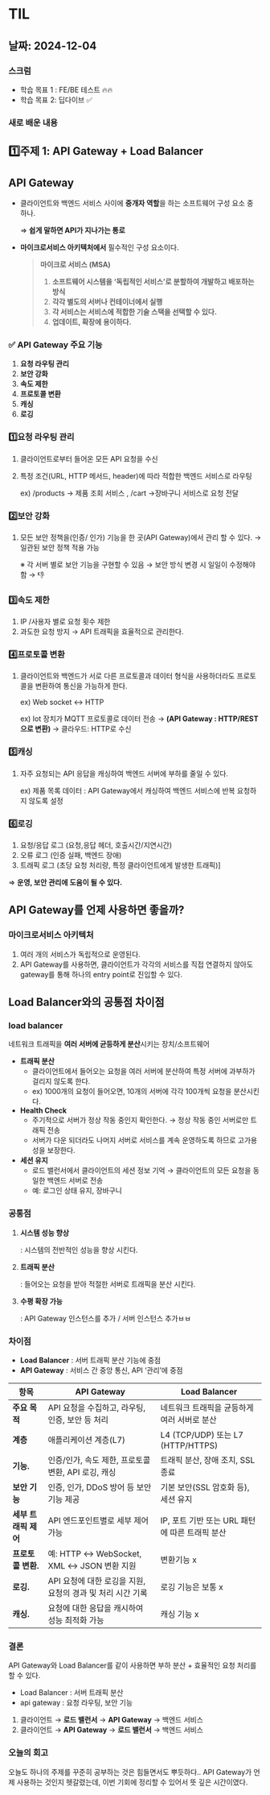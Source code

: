 # TIL

## 날짜: 2024-12-04

### 스크럼

- 학습 목표 1 : FE/BE 테스트 🔥🔥
- 학습 목표 2:  딥다이브 ✅

### 새로 배운 내용

## 1️⃣주제 1: API Gateway + Load Balancer

## API Gateway

- 클라이언트와 백엔드 서비스 사이에 **중개자 역할**을 하는 소프트웨어 구성 요소 중 하나.
    
    ⇒ **쉽게 말하면 API가 지나가는 통로**
    
- **마이크로서비스 아키텍처에서** 필수적인 구성 요소이다.
    
    >**마이크로 서비스 (MSA)**
    >
    >1. **소프트웨어 시스템을 ‘독립적인 서비스’로 분할하여 개발하고 배포하는 방식**
    >2. **각각 별도의 서버나 컨테이너에서 실행**
    >3.  **각 서비스는 서비스에 적합한 기술 스택을 선택할 수 있다.**
    >4. **업데이트, 확장에 용이하다.**
    

### ✅ API Gateway 주요 기능

1. **요청 라우팅 관리**
2. **보안 강화**
3. **속도 제한**
4. **프로토콜 변환**
5. **캐싱**
6. **로깅**

### 1️⃣요청 라우팅 관리

1. 클라이언트로부터 들어온 모든 API 요청을 수신
2. 특정 조건(URL, HTTP 메서드, header)에 따라 적합한 백엔드 서비스로 라우팅
    
    ex) /products → 제품 조회 서비스 , /cart →장바구니 서비스로 요청 전달
    

### 2️⃣보안 강화

1. 모든 보안 정책을(인증/ 인가) 기능을 한 곳(API Gateway)에서 관리 할 수 있다. → 일관된 보안 정책 적용 가능
    
    ※ 각 서버 별로 보안 기능을 구현할 수 있음 → 보안 방식 변경 시 일일이 수정해야함 → 👎
    

### 3️⃣속도 제한

1. IP /사용자 별로 요청 횟수 제한
2. 과도한 요청 방지 → API 트래픽을 효율적으로 관리한다. 

### 4️⃣프로토콜 변환

1. 클라이언트와 백엔드가 서로 다른 프로토콜과 데이터 형식을 사용하더라도 프로토콜을 변환하여 통신을 가능하게 한다.
    
    ex) Web socket ↔ HTTP
    
    ex) Iot 장치가 MQTT 프로토콜로 데이터 전송 → **(API Gateway : HTTP/REST으로 변환)** → 클라우드: HTTP로 수신
    

### 5️⃣캐싱

1. 자주 요청되는 API 응답을 캐싱하여 백엔드 서버에 부하를 줄일 수 있다.
    
    ex) 제품 목록  데이터 : API Gateway에서 캐싱하여 백엔드 서비스에 반복 요청하지 않도록 설정
    

### 6️⃣로깅

1. 요청/응답 로그 (요청,응답 헤더, 호출시간/지연시간)
2. 오류 로그 (인증 실패, 백엔드 장애)
3. 트래픽 로그 (초당 요청 처리량, 특정 클라이언트에게 발생한 트래픽)]

⇒ **운영, 보안 관리에 도움이 될 수 있다.**

## API Gateway를 언제 사용하면 좋을까?

### **마이크로서비스 아키텍처**

1. 여러 개의 서비스가 독립적으로 운영된다.
2. API Gateway를 사용하면, 클라이언트가 각각의 서비스를 직접 연결하지 않아도 gateway를 통해 하나의 entry point로 진입할 수 있다.

## Load Balancer와의 공통점 차이점

### **load balancer**

네트워크 트래픽을 **여러 서버에 균등하게 분산**시키는 장치/소프트웨어

- **트래픽 분산**
    - 클라이언트에서 들어오는 요청을 여러 서버에 분산하여 특정 서버에 과부하가 걸리지 않도록 한다.
    - ex) 1000개의 요청이 들어오면, 10개의 서버에 각각 100개씩 요청을 분산시킨다.
- **Health Check**
    - 주기적으로 서버가 정상 작동 중인지 확인한다. → 정상 작동 중인 서버로만 트래픽 전송
    - 서버가 다운 되더라도 나머지 서버로 서비스를 계속 운영하도록 하므로 고가용성을 보장한다.
- **세션 유지**
    - 로드 밸런서에서 클라이언트의 세션 정보 기억 → 클라이언트의 모든 요청을 동일한 백엔드 서버로 전송
    - 예: 로그인 상태 유지, 장바구니

### 공통점

1. **시스템 성능 향상**
    
    : 시스템의 전반적인 성능을 향상 시킨다.
    
2. **트래픽 분산**
    
    : 들어오는 요청을 받아 적절한 서버로 트래픽을 분산 시킨다.
    
3. **수평 확장 가능**
    
    : API Gateway  인스턴스를 추가 / 서버 인스턴스 추가ㅂㅂ
    

### 차이점

- **Load Balancer** : 서버 트래픽 분산 기능에 중점
- **API Gateway** : 서비스 간 중앙 통신, API ‘관리’에 중점

| **항목** | **API Gateway** | **Load Balancer** |
| --- | --- | --- |
| **주요 목적** | API 요청을 수집하고, 라우팅, 인증, 보안 등 처리 | 네트워크 트래픽을 균등하게 여러 서버로 분산 |
| **계층** | 애플리케이션 계층(L7) | L4 (TCP/UDP) 또는 L7 (HTTP/HTTPS) |
| **기능.** | 인증/인가, 속도 제한, 프로토콜 변환, API 로깅, 캐싱 | 트래픽 분산, 장애 조치, SSL 종료 |
| **보안 기능** | 인증, 인가, DDoS 방어 등 보안 기능 제공 | 기본 보안(SSL 암호화 등), 세션 유지 |
| **세부 트래픽 제어** | API 엔드포인트별로 세부 제어 가능 | IP, 포트 기반 또는 URL 패턴에 따른 트래픽 분산 |
| **프로토콜 변환.** | 예: HTTP ↔ WebSocket, XML ↔ JSON 변환 지원 | 변환기능 x |
| **로깅.** | API 요청에 대한 로깅을 지원, 요청의 경과 및 처리 시간 기록 | 로깅 기능은 보통 x |
| **캐싱.** | 요청에 대한 응답을 캐시하여 성능 최적화 가능 | 캐싱 기능 x |

### 결론

API Gateway와 Load Balancer를 같이 사용하면 부하 분산 + 효율적인 요청 처리를 할 수 있다.

- Load Balancer : 서버 트래픽 분산
- api gateway :  요청 라우팅, 보안 기능
1. 클라이언트 → **로드 밸런서** → **API Gateway** → 백엔드 서비스
2. 클라이언트 → **API Gateway** → **로드 밸런서** → 백엔드 서비스

### 오늘의 회고

오늘도 하나의 주제를 꾸준히 공부하는 것은 힘들면서도 뿌듯하다.. API Gateway가 언제 사용하는 것인지 헷갈렸는데, 이번 기회에 정리할 수 있어서 뜻 깊은 시간이였다.

